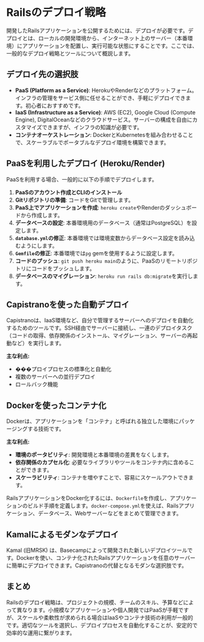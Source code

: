 # Railsのデプロイ戦略

開発したRailsアプリケーションを公開するためには、デプロイが必要です。デプロイとは、ローカルの開発環境から、インターネット上のサーバー（本番環境）にアプリケーションを配置し、実行可能な状態にすることです。ここでは、一般的なデプロイ戦略とツールについて概説します。

## デプロイ先の選択肢

-   **PaaS (Platform as a Service)**: HerokuやRenderなどのプラットフォーム。インフラの管理をサービス側に任せることができ、手軽にデプロイできます。初心者におすすめです。
-   **IaaS (Infrastructure as a Service)**: AWS (EC2), Google Cloud (Compute Engine), DigitalOceanなどのクラウドサービス。サーバーの構成を自由にカスタマイズできますが、インフラの知識が必要です。
-   **コンテナオーケストレーション**: DockerとKubernetesを組み合わせることで、スケーラブルでポータブルなデプロイ環境を構築できます。

## PaaSを利用したデプロイ (Heroku/Render)

PaaSを利用する場合、一般的に以下の手順でデプロイします。

1.  **PaaSのアカウント作成とCLIのインストール**
2.  **Gitリポジトリの準備**: コードをGitで管理します。
3.  **PaaS上でアプリケーションを作成**: `heroku create`やRenderのダッシュボードから作成します。
4.  **データベースの設定**: 本番環境用のデータベース（通常はPostgreSQL）を設定します。
5.  **`database.yml`の修正**: 本番環境では環境変数からデータベース設定を読み込むようにします。
6.  **`Gemfile`の修正**: 本番環境では`pg` gemを使用するように設定します。
7.  **コードのプッシュ**: `git push heroku main`のように、PaaSのリモートリポジトリにコードをプッシュします。
8.  **データベースのマイグレーション**: `heroku run rails db:migrate`を実行します。

## Capistranoを使った自動デプロイ

Capistranoは、IaaS環境など、自分で管理するサーバーへのデプロイを自動化するためのツールです。SSH経由でサーバーに接続し、一連のデプロイタスク（コードの取得、依存関係のインストール、マイグレーション、サーバーの再起動など）を実行します。

**主な利点:**
-   ���プロイプロセスの標準化と自動化
-   複数のサーバーへの並行デプロイ
-   ロールバック機能

## Dockerを使ったコンテナ化

Dockerは、アプリケーションを「コンテナ」と呼ばれる独立した環境にパッケージングする技術です。

**主な利点:**
-   **環境のポータビリティ**: 開発環境と本番環境の差異をなくします。
-   **依存関係のカプセル化**: 必要なライブラリやツールをコンテナ内に含めることができます。
-   **スケーラビリティ**: コンテナを増やすことで、容易にスケールアウトできます。

RailsアプリケーションをDocker化するには、`Dockerfile`を作成し、アプリケーションのビルド手順を定義します。`docker-compose.yml`を使えば、Railsアプリケーション、データベース、Webサーバーなどをまとめて管理できます。

## Kamalによるモダンなデプロイ

Kamal (旧MRSK) は、Basecampによって開発された新しいデプロイツールです。Dockerを使い、コンテナ化されたRailsアプリケーションを任意のサーバーに簡単にデプロイできます。Capistranoの代替となるモダンな選択肢です。

## まとめ

Railsのデプロイ戦略は、プロジェクトの規模、チームのスキル、予算などによって異なります。小規模なアプリケーションや個人開発ではPaaSが手軽ですが、スケールや柔軟性が求められる場合はIaaSやコンテナ技術の利用が一般的です。適切なツールを選択し、デプロイプロセスを自動化することが、安定的で効率的な運用に繋がります。
